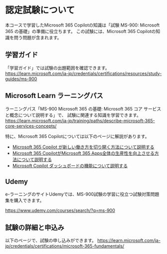 # 認定試験について

本コースで学習したMicrosoft 365 Copilotの知識は「試験 MS-900: Microsoft 365 の基礎」の準備に役立ちます。
この試験には、Microsoft 365 Copilotの知識を問う問題が含まれます。

## 学習ガイド

「学習ガイド」では試験の出題範囲を確認できます。
https://learn.microsoft.com/ja-jp/credentials/certifications/resources/study-guides/ms-900

## Microsoft Learn ラーニングパス

ラーニングパス「MS-900 Microsoft 365 の基礎: Microsoft 365 コア サービスと概念について説明する」で、
試験に関連する知識を学習できます。
https://learn.microsoft.com/ja-jp/training/paths/describe-microsoft-365-core-services-concepts/

特に、Microsoft 365 Copilotについては以下のページに解説があります。

- [Microsoft 365 Copilot が新しい働き方を切り開く方法について説明する](https://learn.microsoft.com/ja-jp/training/modules/what-is-m365/4-describe-how-microsoft-365-copilot-unlock-new-way-work?ns-enrollment-type=learningpath&ns-enrollment-id=learn.wwl.describe-microsoft-365-core-services-concepts)
- [Microsoft 365 CopilotがMicrosoft 365 Apps全体の生産性を向上させる方法について説明する](https://learn.microsoft.com/ja-jp/training/modules/describe-productivity-solutions-microsoft-365/3-describe-how-apps-helps-increase-productivity)
- [Microsoft Copilot ダッシュボードの機能について説明する](https://learn.microsoft.com/ja-jp/training/modules/describe-analytics-capabilities-microsoft-365/2a-describe-capabilities-of-copilot-dashboard)


## Udemy

e-ラーニングのサイトUdemyでは、MS-900試験の学習に役立つ試験対策問題集を購入できます。

https://www.udemy.com/courses/search/?q=ms-900

## 試験の詳細と申込み

以下のページで、試験の申し込みができます。
https://learn.microsoft.com/ja-jp/credentials/certifications/microsoft-365-fundamentals/

